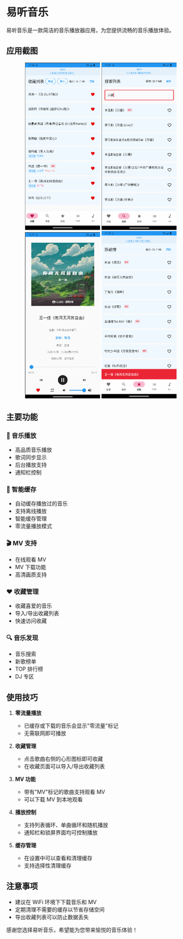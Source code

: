 # 易听音乐

易听音乐是一款简洁的音乐播放器应用，为您提供流畅的音乐播放体验。

## 应用截图

<div align="center">
  <img src="images/img1.png" width="200" />
  <img src="images/img2.png" width="200" />
  <img src="images/img3.png" width="200" />
  <img src="images/img4.png" width="200" />
</div>

## 主要功能

### 🎵 音乐播放
- 高品质音乐播放
- 歌词同步显示
- 后台播放支持
- 通知栏控制

### 💫 智能缓存
- 自动缓存播放过的音乐
- 支持离线播放
- 智能缓存管理
- 零流量播放模式

### 🎬 MV 支持
- 在线观看 MV
- MV 下载功能
- 高清画质支持

### ❤️ 收藏管理
- 收藏喜爱的音乐
- 导入/导出收藏列表
- 快速访问收藏

### 🔍 音乐发现
- 音乐搜索
- 新歌榜单
- TOP 排行榜
- DJ 专区

## 使用技巧

1. **零流量播放**
   - 已缓存或下载的音乐会显示"零流量"标记
   - 无需联网即可播放

2. **收藏管理**
   - 点击歌曲右侧的心形图标即可收藏
   - 在收藏页面可以导入/导出收藏列表

3. **MV 功能**
   - 带有"MV"标记的歌曲支持观看 MV
   - 可以下载 MV 到本地观看

4. **播放控制**
   - 支持列表循环、单曲循环和随机播放
   - 通知栏和锁屏界面均可控制播放

5. **缓存管理**
   - 在设置中可以查看和清理缓存
   - 支持选择性清理缓存

## 注意事项

- 建议在 WiFi 环境下下载音乐和 MV
- 定期清理不需要的缓存以节省存储空间
- 导出收藏列表可以防止数据丢失

感谢您选择易听音乐，希望能为您带来愉悦的音乐体验！ 